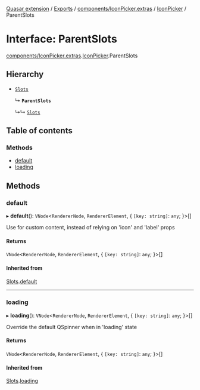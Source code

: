 [Quasar extension](../index.md) / [Exports](../modules.md) / [components/IconPicker.extras](../modules/components_IconPicker_extras.md) / [IconPicker](../modules/components_IconPicker_extras.IconPicker.md) / ParentSlots

# Interface: ParentSlots

[components/IconPicker.extras](../modules/components_IconPicker_extras.md).[IconPicker](../modules/components_IconPicker_extras.IconPicker.md).ParentSlots

## Hierarchy

- [`Slots`](components_IconButton_extras.IconButton.Slots.md)

  ↳ **`ParentSlots`**

  ↳↳ [`Slots`](components_IconPicker_extras.IconPicker.Slots.md)

## Table of contents

### Methods

- [default](components_IconPicker_extras.IconPicker.ParentSlots.md#default)
- [loading](components_IconPicker_extras.IconPicker.ParentSlots.md#loading)

## Methods

### default

▸ **default**(): `VNode`<`RendererNode`, `RendererElement`, { `[key: string]`: `any`;  }\>[]

Use for custom content, instead of relying on 'icon' and 'label' props

#### Returns

`VNode`<`RendererNode`, `RendererElement`, { `[key: string]`: `any`;  }\>[]

#### Inherited from

[Slots](components_IconButton_extras.IconButton.Slots.md).[default](components_IconButton_extras.IconButton.Slots.md#default)

___

### loading

▸ **loading**(): `VNode`<`RendererNode`, `RendererElement`, { `[key: string]`: `any`;  }\>[]

Override the default QSpinner when in 'loading' state

#### Returns

`VNode`<`RendererNode`, `RendererElement`, { `[key: string]`: `any`;  }\>[]

#### Inherited from

[Slots](components_IconButton_extras.IconButton.Slots.md).[loading](components_IconButton_extras.IconButton.Slots.md#loading)
